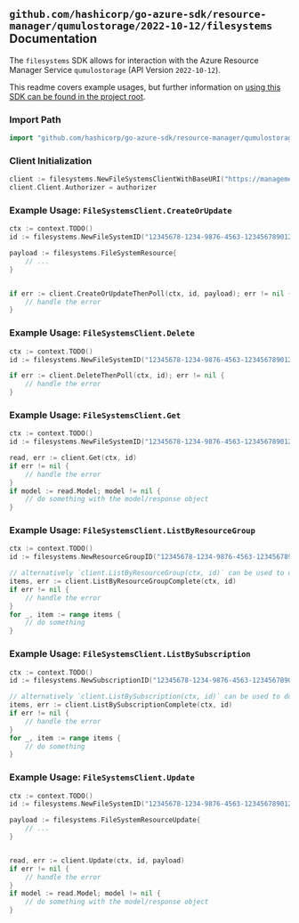 
## `github.com/hashicorp/go-azure-sdk/resource-manager/qumulostorage/2022-10-12/filesystems` Documentation

The `filesystems` SDK allows for interaction with the Azure Resource Manager Service `qumulostorage` (API Version `2022-10-12`).

This readme covers example usages, but further information on [using this SDK can be found in the project root](https://github.com/hashicorp/go-azure-sdk/tree/main/docs).

### Import Path

```go
import "github.com/hashicorp/go-azure-sdk/resource-manager/qumulostorage/2022-10-12/filesystems"
```


### Client Initialization

```go
client := filesystems.NewFileSystemsClientWithBaseURI("https://management.azure.com")
client.Client.Authorizer = authorizer
```


### Example Usage: `FileSystemsClient.CreateOrUpdate`

```go
ctx := context.TODO()
id := filesystems.NewFileSystemID("12345678-1234-9876-4563-123456789012", "example-resource-group", "fileSystemValue")

payload := filesystems.FileSystemResource{
	// ...
}


if err := client.CreateOrUpdateThenPoll(ctx, id, payload); err != nil {
	// handle the error
}
```


### Example Usage: `FileSystemsClient.Delete`

```go
ctx := context.TODO()
id := filesystems.NewFileSystemID("12345678-1234-9876-4563-123456789012", "example-resource-group", "fileSystemValue")

if err := client.DeleteThenPoll(ctx, id); err != nil {
	// handle the error
}
```


### Example Usage: `FileSystemsClient.Get`

```go
ctx := context.TODO()
id := filesystems.NewFileSystemID("12345678-1234-9876-4563-123456789012", "example-resource-group", "fileSystemValue")

read, err := client.Get(ctx, id)
if err != nil {
	// handle the error
}
if model := read.Model; model != nil {
	// do something with the model/response object
}
```


### Example Usage: `FileSystemsClient.ListByResourceGroup`

```go
ctx := context.TODO()
id := filesystems.NewResourceGroupID("12345678-1234-9876-4563-123456789012", "example-resource-group")

// alternatively `client.ListByResourceGroup(ctx, id)` can be used to do batched pagination
items, err := client.ListByResourceGroupComplete(ctx, id)
if err != nil {
	// handle the error
}
for _, item := range items {
	// do something
}
```


### Example Usage: `FileSystemsClient.ListBySubscription`

```go
ctx := context.TODO()
id := filesystems.NewSubscriptionID("12345678-1234-9876-4563-123456789012")

// alternatively `client.ListBySubscription(ctx, id)` can be used to do batched pagination
items, err := client.ListBySubscriptionComplete(ctx, id)
if err != nil {
	// handle the error
}
for _, item := range items {
	// do something
}
```


### Example Usage: `FileSystemsClient.Update`

```go
ctx := context.TODO()
id := filesystems.NewFileSystemID("12345678-1234-9876-4563-123456789012", "example-resource-group", "fileSystemValue")

payload := filesystems.FileSystemResourceUpdate{
	// ...
}


read, err := client.Update(ctx, id, payload)
if err != nil {
	// handle the error
}
if model := read.Model; model != nil {
	// do something with the model/response object
}
```
